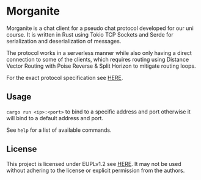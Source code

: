 # Morganite

Morganite is a chat client for a pseudo chat protocol developed for our uni course. It is written in Rust using Tokio TCP Sockets and Serde for serialization and deserialization of messages.

The protocol works in a serverless manner while also only having a direct connection to some of the clients, which requires routing using Distance Vector Routing with Poise Reverse & Split Horizon to mitigate routing loops.

For the exact protocol specification see [HERE](https://github.com/HAW-RN/protocol).

## Usage

`cargo run <ip>:<port>` to bind to a specific address and port otherwise it will bind to a default address and port.

See `help` for a list of available commands.

## License

This project is licensed under EUPLv1.2 see [HERE](./LICENSE). It may not be used without adhering to the license or explicit permission from the authors.